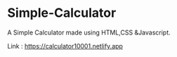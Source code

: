 # Simple-Calculator
A Simple Calculator made using HTML,CSS &amp;Javascript.

Link : https://calculator10001.netlify.app
